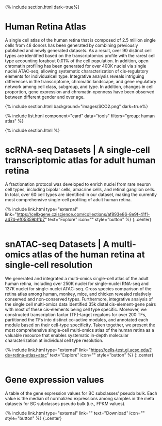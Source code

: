 {% include section.html dark=true%}
# <i class="fas fa-users"></i>Human Retina Atlas

A single cell atlas of the human retina that is composed of 2.5 million single cells from 48 donors has been generated by combining previously published and newly generated datasets. As a result, over 90 distinct cell types are identified based on the transcriptomics profile with the rarest cell type accounting forabout 0.01% of the cell population. In addition, open chromatin profiling has been generated for over 400K nuclei via single nuclei ATAC-seq, allowing systematic characterization of cis-regulatory elements for individualcell type. Integrative analysis reveals intriguing differences in the transcriptome, chromatin landscape, and gene regulatory network among cell class, subgroup, and type. In addition, changes in cell proportion, gene expression and chromatin openness have been observed between different gender and over age.

{% include section.html background="images/SCO2.png" dark=true%}

{% include list.html component="card" data="tools" filters="group: human atlas" %}

{% include section.html %}

# scRNA-seq Datasets | A single-cell transcriptomic atlas for adult human retina
A fractionation protocol was developed to enrich nuclei from rare neuron cell types, including bipolar cells, amacrine cells, and retinal ganglion cells. In total, over 60 cell types are identified in our dataset, making the currently most comprehensive single-cell profiling of adult human retina.

{% include link.html type="external" link="https://cellxgene.cziscience.com/collections/af893e86-8e9f-41f1-a474-ef05359b1fb7" text="Explore" icon="" style="button" %}
{:.center}
<br><br>
# snATAC-seq Datasets | A multi-omics atlas of the human retina at single-cell resolution
We generated and integrated a multi-omics single-cell atlas of the adult human retina, including over 250K nuclei for single-nuclei RNA-seq and 137K nuclei for single-nuclei ATAC-seq. Cross species comparison of the retina atlas among human, monkey, mice, and chicken revealed relatively conserved and non-conserved types. Furthermore, integrative analysis of the single cell multi-omics data identified 35k distal cis-element-gene pairs with most of these cis-elements being cell type specific. Moreover, we constructed transcription factor (TF)-target regulons for over 200 TFs, partitioned the TFs into distinct co-active modules, and annotated each module based on their cell-type specificity. Taken together, we present the most comprehensive single-cell multi-omics atlas of the human retina as a valuable resource that enables systematic in-depth molecular characterization at individual cell type resolution.

{% include link.html type="external" link="https://cells-test.gi.ucsc.edu/?ds=retina-atlas+atac" text="Explore" icon="" style="button" %}
{:.center}
<br><br>
# Gene expression values
A table of the gene expression values for BC subclasses’ pseudo bulk. Each value is the median of normalized expressions among samples in the meta datasets for BC subclasses pseudo bulk (i.e., FPKM values).

{% include link.html type="external" link="" text="Download" icon="" style="button" %}
{:.center}

